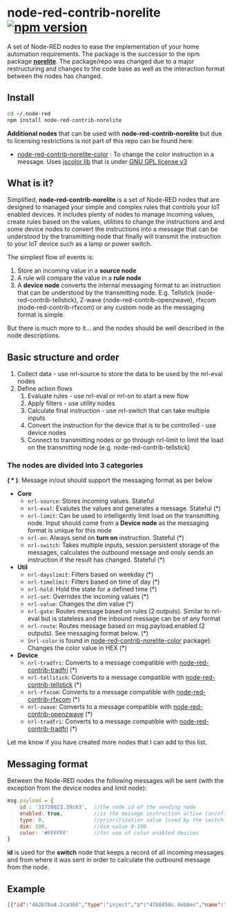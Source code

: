 # node-red-contrib-norelite [![npm version](https://badge.fury.io/js/node-red-contrib-norelite.svg)](https://badge.fury.io/js/node-red-contrib-norelite)
A set of Node-RED nodes to ease the implementation of your home automation requirements.
The package is the successor to the npm package [**norelite**](https://www.npmjs.com/package/norelite). The package/repo was changed due to a major restructuring and changes to the code base as well as the interaction format between the nodes has changed.
## Install
```bash
cd ~/.node-red
npm install node-red-contrib-norelite
```
**Additional nodes** that can be used with **node-red-contrib-norelite** but due to licensing restrictions is not part of this repo can be found here:
- [node-red-contrib-norelite-color](https://www.npmjs.com/package/node-red-contrib-norelite-color) : To change the color instruction in a message. Uses [jscolor lib](http://jscolor.com/) that is under [GNU GPL license v3](http://www.gnu.org/licenses/gpl-3.0.txt)

## What is it?
Simplified, **node-red-contrib-norelite** is a set of Node-RED nodes that are designed to managed your simple and complex rules that controls your IoT enabled devices. It includes plenty of nodes to manage incoming values, create rules based on the values, utilities to change the instructions and and some device nodes to convert the instructions into a message that can be understood by the transmitting node that finally will transmit the instruction to your IoT device such as a lamp or power switch.

The simplest flow of events is:
1. Store an incoming value in a **source node**
2. A rule will compare the value in a **rule node**
4. A **device node** converts the internal messaging format to an instruction that can be understood by the transmitting node. E.g. Tellstick (node-red-contrib-tellstick), Z-wave (node-red-contrib-openzwave), rfxcom (node-red-contrib-rfxcom) or any custom node as the messaging format is simple.

But there is much more to it... and the nodes should be well described in the node descriptions.


## Basic structure and order ##
1. Collect data - use nrl-source to store the data to be used by the nrl-eval nodes
2. Define action flows
    1. Evaluate rules - use nrl-eval or nrl-on to start a new flow
    2. Apply filters - use utility nodes
    3. Calculate final instruction - use nrl-switch that can take multiple inputs
    4. Convert the instruction for the device that is to be controlled - use device nodes
    5. Connect to transmitting nodes or go through nrl-limit to limit the load on the transmitting node (e.g. node-red-contrib-tellstick)

### The nodes are divided into 3 categories ###
**( * )**: Message in/out should support the messaging format as per below
- **Core**
    - `nrl-source`: Stores incoming values. Stateful
    - `nrl-eval`: Evalutes the values and generates a message. Stateful (*)
    - `nrl-limit`: Can be used to intelligently limit load on the transmitting node. Input should come from a **Device node** as the messaging format is unique for this node
    - `nrl-on`: Always send on **turn on** instruction. Stateful (*)
    - `nrl-switch`: Takes multiple inputs, session persistent storage of the messages, calculates the outbound message and onsly sends an instruction if the result has changed. Stateful (*)
- **Util**
    - `nrl-dayslimit`: Filters based on weekday (*)
    - `nrl-timelimit`: Filters based on time of day (*)
    - `nrl-hold`: Hold the state for a defined time (*)
    - `nrl-set`: Overrides the incoming values (*)
    - `nrl-value`: Changes the dim value (*)
    - `nrl-gate`: Routes message based on rules (2 outputs). Similar to nrl-eval but is stateless and the inbound message can be of any format
    - `nrl-route`: Routes message based on msg.payload.enabled (2 outputs). See messaging format below. (*)
    - (`nrl-color` is found in [node-red-contrib-norelite-color](https://www.npmjs.com/package/node-red-contrib-norelite-color) package): Changes the color value in HEX (*)
- **Device**
     - `nrl-tradfri`: Converts to a message compatible with [node-red-contrib-tradfri](https://www.npmjs.com/package/node-red-contrib-tradfri) (*)
    - `nrl-tellstick`: Converts to a message compatible with [node-red-contrib-tellstick](https://www.npmjs.com/package/node-red-contrib-tellstick) (*)
    - `nrl-rfxcom`: Converts to a message compatible with [node-red-contrib-rfxcom](https://www.npmjs.com/package/node-red-contrib-rfxcom) (*)
    - `nrl-zwave`: Converts to a message compatible with [node-red-contrib-openzwave](https://www.npmjs.com/package/node-red-contrib-openzwave) (*)
    - `nrl-tradfri`: Converts to a message compatible with [node-red-contrib-tradfri](https://www.npmjs.com/package/node-red-contrib-tradfri) (*)

Let me know if you have created more nodes that I can add to this list.

## Messaging format
Between the Node-RED nodes the following messages will be sent (with the exception from the device nodes and limit node):
```javascript
msg.payload = {
    id : '31728023.39c83',  //the node.id of the sending node
    enabled: true,          //is the message instruction active (on/off)
    type: 0,                //prioritization value (used by the switch node). Default '0'
    dim: 100,               //dim value 0-100
    color: '#FFFFFF'        //for use of color enabled devices
}
```
**id** is used for the **switch** node that keeps a record of all incoming messages and from where it was sent in order to calculate the outbound message from the node.

## Example
```json
[{"id":"462b78a4.2ca368","type":"inject","z":"47b8458c.4eb8ec","name":"","topic":"","payload":"","payloadType":"date","repeat":"","crontab":"","once":false,"onceDelay":0.1,"x":160,"y":200,"wires":[["395a09c8.181916"]]},{"id":"395a09c8.181916","type":"nrl-source out","z":"47b8458c.4eb8ec","config":"db8f9191.d5a94","uid":"a2cfb921-87cc-4578-66ce-9ddce644947d","name":"toggle","def":"0","expire":false,"timeout":100,"timeoutUnits":"seconds","expval":"false","output":false,"hysteresis":0,"toggle":true,"outputs":0,"x":350,"y":200,"wires":[]},{"id":"2e275534.39c7fa","type":"nrl-eval in","z":"47b8458c.4eb8ec","config":"db8f9191.d5a94","name":"toggle + random","rules":[{"s":"a2cfb921-87cc-4578-66ce-9ddce644947d","t":"eq","v":"1"},{"s":"228cb108-203f-48c6-a413-603fd136ec6f","t":"gt","v":"0.5"}],"checkall":"true","inputson":false,"outputdelay":true,"inputs":0,"x":180,"y":460,"wires":[["3cd63014.53646"]]},{"id":"3c1c2521.3987ba","type":"nrl-rfxcom-out","z":"47b8458c.4eb8ec","name":"rfx enabled switch","code":"ABC/123","dimmable":false,"x":690,"y":460,"wires":[["82a8d9a3.52eac8"]]},{"id":"82a8d9a3.52eac8","type":"debug","z":"47b8458c.4eb8ec","name":"","active":true,"tosidebar":true,"console":false,"tostatus":false,"complete":"true","x":930,"y":460,"wires":[]},{"id":"5df1ea3d.c8a384","type":"inject","z":"47b8458c.4eb8ec","name":"","topic":"","payload":"","payloadType":"date","repeat":"","crontab":"","once":false,"onceDelay":0.1,"x":160,"y":260,"wires":[["793aa07a.74a72"]]},{"id":"793aa07a.74a72","type":"function","z":"47b8458c.4eb8ec","name":"Math.random()","func":"msg.payload = Math.random();\nreturn msg;","outputs":1,"noerr":0,"x":370,"y":260,"wires":[["d18a9fdf.d4a42"]]},{"id":"d18a9fdf.d4a42","type":"nrl-source out","z":"47b8458c.4eb8ec","config":"db8f9191.d5a94","uid":"228cb108-203f-48c6-a413-603fd136ec6f","name":"random","def":"0","expire":false,"timeout":100,"timeoutUnits":"seconds","expval":"false","output":false,"hysteresis":0,"toggle":false,"outputs":0,"x":560,"y":260,"wires":[]},{"id":"b2797391.24b51","type":"inject","z":"47b8458c.4eb8ec","name":"","topic":"","payload":"","payloadType":"date","repeat":"10","crontab":"","once":false,"onceDelay":0.1,"x":170,"y":320,"wires":[["6518f971.91c858"]]},{"id":"6518f971.91c858","type":"nrl-source out","z":"47b8458c.4eb8ec","config":"db8f9191.d5a94","uid":"3c27fa1c-5fe4-44be-b81a-69f37d64836f","name":"toggle 2","def":"0","expire":false,"timeout":100,"timeoutUnits":"seconds","expval":"false","output":false,"hysteresis":0,"toggle":true,"outputs":0,"x":360,"y":320,"wires":[]},{"id":"3cd63014.53646","type":"nrl-switch out","z":"47b8458c.4eb8ec","name":"calc","times":"8633f227.fa909","repeat":10,"repeatUnits":"minutes","x":370,"y":460,"wires":[["3c1c2521.3987ba"]]},{"id":"4ebb4cdb.2dfc94","type":"nrl-eval in","z":"47b8458c.4eb8ec","config":"db8f9191.d5a94","name":"Toggle2 On","rules":[{"s":"3c27fa1c-5fe4-44be-b81a-69f37d64836f","t":"eq","v":"1"}],"checkall":"true","inputson":false,"outputdelay":true,"inputs":0,"x":170,"y":520,"wires":[["3cd63014.53646"]]},{"id":"b3e24bd2.da5ab8","type":"comment","z":"47b8458c.4eb8ec","name":"Store some sources","info":"","x":180,"y":160,"wires":[]},{"id":"fdc83bfe.8ee608","type":"comment","z":"47b8458c.4eb8ec","name":"Define rules","info":"","x":170,"y":420,"wires":[]},{"id":"d1f87902.fe5808","type":"comment","z":"47b8458c.4eb8ec","name":"Calculate instruction on several rules","info":"","x":420,"y":420,"wires":[]},{"id":"f818642e.b87438","type":"comment","z":"47b8458c.4eb8ec","name":"Convert to rfxcom instruction","info":"","x":720,"y":420,"wires":[]},{"id":"998bc2c3.1f794","type":"comment","z":"47b8458c.4eb8ec","name":"Simulate transmitting node","info":"","x":990,"y":420,"wires":[]},{"id":"db8f9191.d5a94","type":"nrl-config","z":"","delay":"5","name":""},{"id":"8633f227.fa909","type":"nrl-switch-config","z":"","times":"1","name":""}]
```
